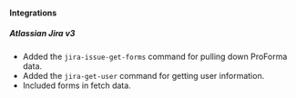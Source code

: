 
#### Integrations

##### Atlassian Jira v3

- Added the `jira-issue-get-forms` command for pulling down ProForma data.
- Added the `jira-get-user` command for getting user information.
- Included forms in fetch data.
